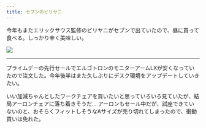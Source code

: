 ```yaml
---
title: セブンのビリヤニ
---
```


今年もまたエリックサウス監修のビリヤニがセブンで出ていたので、昼に買って食べる。しっかり辛く美味しい。

![](https://ceshmina-photos.s3.ap-northeast-1.amazonaws.com/medium/202407/20240712-125856.webp)

---

プライムデーの先行セールでエルゴトロンのモニターアームLXが安くなっていたので注文した。今年後半はまた久しぶりにデスク環境をアップデートしていきたい。

いい加減ちゃんとしたワークチェアを買いたいと思っていろいろ見ていたが、結局アーロンチェアに落ち着きそうだ... アーロンもセール中だが、試座できていないのと、おそらくフィットしそうなAサイズが売り切れてしまったので、衝動買いは免れた。

